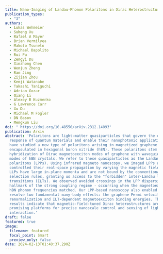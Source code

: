 ```yaml
---
title: Nano-Imaging of Landau-Phonon Polaritons in Dirac Heterostructures
publication_types:
  - "3"
authors:
  - Lukas Wehmeier
  - Suheng Xu
  - Rafael A Mayer
  - Brian Vermilyea
  - Makoto Tsuneto
  - Michael Dapolito
  - Rui Pu
  - Zengyi Du
  - Xinzhong Chen
  - Wenjun Zheng
  - Ran Jing
  - Zijian Zhou
  - Kenji Watanabe
  - Takashi Taniguchi
  - Adrian Gozar
  - Qiang Li
  - Alexey B Kuzmenko
  - G Lawrence Carr
  - Xu Du
  - Michael M Fogler
  - DN Basov
  - Mengkun Liu
doi: " https://doi.org/10.48550/arXiv.2312.14093"
publication: Arxiv
abstract: 'Polaritons are light-matter quasiparticles that govern the optical
  response of quantum materials and enable their nanophotonic applications. We
  have studied a new type of polaritons arising in magnetized graphene
  encapsulated in hexagonal boron nitride (hBN). These polaritons stem from
  hybridization of Dirac magnetoexciton modes of graphene with waveguide phonon
  modes of hBN crystals. We refer to these quasiparticles as the Landau-phonon
  polaritons (LPPs). Using infrared magneto nanoscopy, we imaged LPPs and
  controlled their real-space propagation by varying the magnetic field. These
  LLPs have large in-plane momenta and are not bound by the conventional optical
  selection rules, granting us access to the "forbidden" inter-Landau level
  transitions (ILTs). We observed avoided crossings in the LPP dispersion - a
  hallmark of the strong coupling regime - occurring when the magnetoexciton and
  hBN phonon frequencies matched. Our LPP-based nanoscopy also enabled us to
  resolve two fundamental many-body effects: the graphene Fermi velocity
  renormalization and ILT-dependent magnetoexciton binding energies. These
  results indicate that magnetic-field-tuned Dirac heterostructures are
  promising platforms for precise nanoscale control and sensing of light-matter
  interaction.'
draft: false
featured: true
image:
  filename: featured
  focal_point: Smart
  preview_only: false
date: 2024-02-13T01:40:37.290Z
---
```


